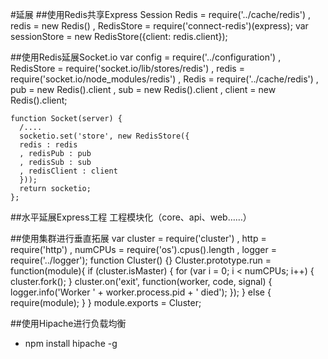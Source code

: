 #延展
##使用Redis共享Express Session
    Redis = require('../cache/redis')
      , redis = new Redis()
      , RedisStore = require('connect-redis')(express);
    var sessionStore = new RedisStore({client: redis.client});

##使用Redis延展Socket.io
    var config = require('../configuration')
      , RedisStore = require('socket.io/lib/stores/redis')
      , redis = require('socket.io/node_modules/redis')
      , Redis = require('../cache/redis')
      , pub = new Redis().client
      , sub = new Redis().client
      , client = new Redis().client;
    
    function Socket(server) {
      /....
      socketio.set('store', new RedisStore({
      redis : redis
      , redisPub : pub
      , redisSub : sub
      , redisClient : client
      }));
      return socketio;
    };

##水平延展Express工程
    工程模块化（core、api、web……）

##使用集群进行垂直拓展
    var cluster = require('cluster')
      , http = require('http')
      , numCPUs = require('os').cpus().length
      , logger = require('../logger');
    function Cluster() {}
    Cluster.prototype.run = function(module){
      if (cluster.isMaster) {
        for (var i = 0; i < numCPUs; i++) {
        cluster.fork();
      }
      cluster.on('exit', function(worker, code, signal) {
        logger.info('Worker ' + worker.process.pid + ' died');
      });
      } else {
        require(module);
      }
    }
    module.exports = Cluster;


##使用Hipache进行负载均衡
  * npm install hipache -g
  
